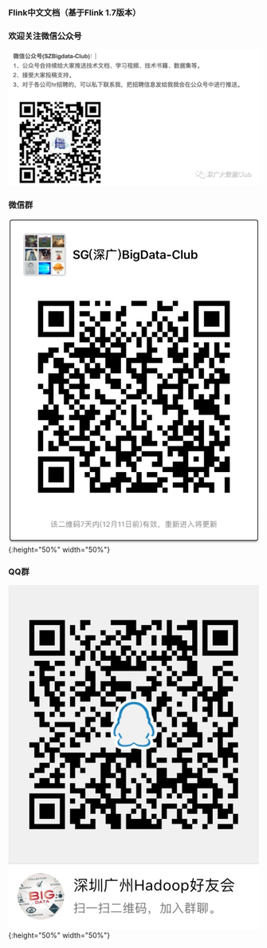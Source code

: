 ### Flink中文文档（基于Flink 1.7版本）

### 欢迎关注微信公众号
![SZBigdata-Club](https://github.com/Jonathan-Wei/jonathan-wei.github.io/blob/master/images/GZH.jpeg)

### 微信群
![WeChatTerm](https://github.com/Jonathan-Wei/jonathan-wei.github.io/blob/master/images/IMG_1864.JPG){:height="50%" width="50%"}

### QQ群
![QQTerm](https://github.com/Jonathan-Wei/jonathan-wei.github.io/blob/master/images/IMG_1865.JPG){:height="50%" width="50%"}
